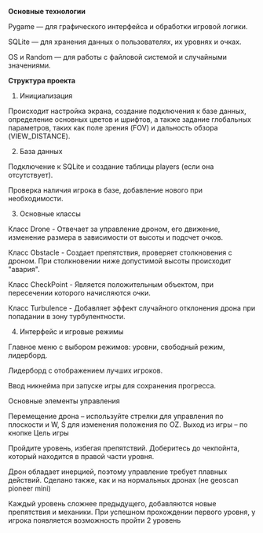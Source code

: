 **Основные технологии**

Pygame — для графического интерфейса и обработки игровой логики.

SQLite — для хранения данных о пользователях, их уровнях и очках.

OS и Random — для работы с файловой системой и случайными значениями.

**Структура проекта**

1. Инициализация

Происходит настройка экрана, создание подключения к базе данных, определение основных цветов и шрифтов, а также задание глобальных параметров, таких как поле зрения (FOV) и дальность обзора (VIEW_DISTANCE).

2. База данных

Подключение к SQLite и создание таблицы players (если она отсутствует).

Проверка наличия игрока в базе, добавление нового при необходимости.

3. Основные классы

Класс Drone - Отвечает за управление дроном, его движение, изменение размера в зависимости от высоты и подсчет очков.

Класс Obstacle - Создает препятствия, проверяет столкновения с дроном. При столкновении ниже допустимой высоты происходит "авария".

Класс CheckPoint - Является положительным объектом, при пересечении которого начисляются очки.

Класс Turbulence - Добавляет эффект случайного отклонения дрона при попадании в зону турбулентности.

4. Интерфейс и игровые режимы

Главное меню с выбором режимов: уровни, свободный режим, лидерборд.

Лидерборд с отображением лучших игроков.

Ввод никнейма при запуске игры для сохранения прогресса.


Основные элементы управления

Перемещение дрона – используйте стрелки для управления по плоскости и W, S для изменения положения по OZ.
Выход из игры – по кнопке
Цель игры

Пройдите уровень, избегая препятствий.
Доберитесь до чекпойнта, который находится в правой части уровня.


Дрон обладает инерцией, поэтому управление требует плавных действий. Сделано также, как и на нормальных дронах (не geoscan pioneer mini)

Каждый уровень сложнее предыдущего, добавляются новые препятствия и механики.
При успешном прохождении первого уровня, у игрока появляется возможность пройти 2 уровень
